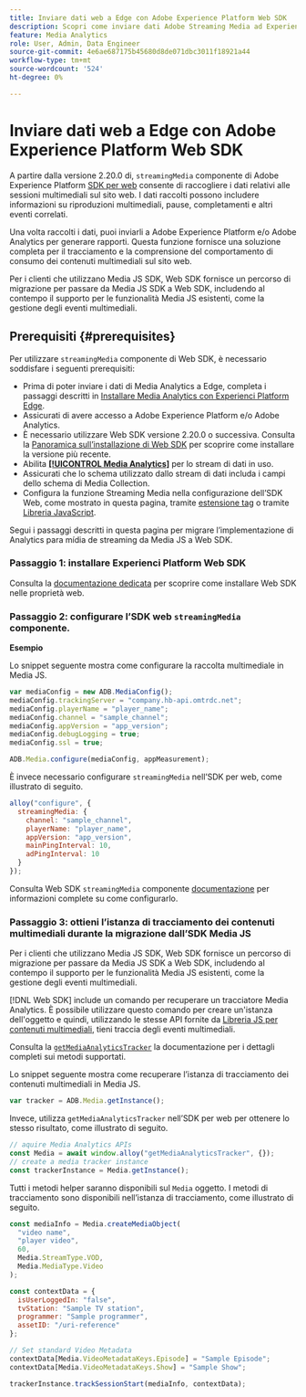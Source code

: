 ```yaml
---
title: Inviare dati web a Edge con Adobe Experience Platform Web SDK
description: Scopri come inviare dati Adobe Streaming Media ad Experienci Platform Edge con Adobe Experience Platform Web SDK.
feature: Media Analytics
role: User, Admin, Data Engineer
source-git-commit: 4e6ae687175b45680d8de071dbc3011f18921a44
workflow-type: tm+mt
source-wordcount: '524'
ht-degree: 0%

---
```


# Inviare dati web a Edge con Adobe Experience Platform Web SDK

A partire dalla versione 2.20.0 di, `streamingMedia` componente di Adobe Experience Platform [SDK per web](https://experienceleague.adobe.com/en/docs/experience-platform/web-sdk/home) consente di raccogliere i dati relativi alle sessioni multimediali sul sito web. I dati raccolti possono includere informazioni su riproduzioni multimediali, pause, completamenti e altri eventi correlati.

Una volta raccolti i dati, puoi inviarli a Adobe Experience Platform e/o Adobe Analytics per generare rapporti. Questa funzione fornisce una soluzione completa per il tracciamento e la comprensione del comportamento di consumo dei contenuti multimediali sul sito web.

Per i clienti che utilizzano Media JS SDK, Web SDK fornisce un percorso di migrazione per passare da Media JS SDK a Web SDK, includendo al contempo il supporto per le funzionalità Media JS esistenti, come la gestione degli eventi multimediali.

## Prerequisiti {#prerequisites}

Per utilizzare `streamingMedia` componente di Web SDK, è necessario soddisfare i seguenti prerequisiti:

* Prima di poter inviare i dati di Media Analytics a Edge, completa i passaggi descritti in [Installare Media Analytics con Experienci Platform Edge](/help/implementation/edge/implementation-edge.md).
* Assicurati di avere accesso a Adobe Experience Platform e/o Adobe Analytics.
* È necessario utilizzare Web SDK versione 2.20.0 o successiva. Consulta la [Panoramica sull’installazione di Web SDK](https://experienceleague.adobe.com/en/docs/experience-platform/web-sdk/install/overview) per scoprire come installare la versione più recente.
* Abilita **[[!UICONTROL Media Analytics]](https://experienceleague.adobe.com/en/docs/experience-platform/datastreams/configure)** per lo stream di dati in uso.
* Assicurati che lo schema utilizzato dallo stream di dati includa i campi dello schema di Media Collection.
* Configura la funzione Streaming Media nella configurazione dell’SDK Web, come mostrato in questa pagina, tramite [estensione tag](#tag-extension) o tramite [Libreria JavaScript](#library).

Segui i passaggi descritti in questa pagina per migrare l’implementazione di Analytics para mídia de streaming da Media JS a Web SDK.

### Passaggio 1: installare Experienci Platform Web SDK

Consulta la [documentazione dedicata](https://experienceleague.adobe.com/en/docs/experience-platform/web-sdk/install/overview) per scoprire come installare Web SDK nelle proprietà web.

### Passaggio 2: configurare l’SDK web `streamingMedia` componente.

**Esempio**

Lo snippet seguente mostra come configurare la raccolta multimediale in Media JS.

```javascript
var mediaConfig = new ADB.MediaConfig();
mediaConfig.trackingServer = "company.hb-api.omtrdc.net";
mediaConfig.playerName = "player_name";
mediaConfig.channel = "sample_channel";
mediaConfig.appVersion = "app_version";
mediaConfig.debugLogging = true;
mediaConfig.ssl = true;

ADB.Media.configure(mediaConfig, appMeasurement);
```

È invece necessario configurare `streamingMedia` nell’SDK per web, come illustrato di seguito.

```js
alloy("configure", {
  streamingMedia: {
    channel: "sample_channel",
    playerName: "player_name",
    appVersion: "app_version",
    mainPingInterval: 10,
    adPingInterval: 10
  }
});
```

Consulta Web SDK `streamingMedia` componente [documentazione](https://experienceleague.adobe.com/en/docs/experience-platform/web-sdk/commands/configure/streamingmedia) per informazioni complete su come configurarlo.

### Passaggio 3: ottieni l’istanza di tracciamento dei contenuti multimediali durante la migrazione dall’SDK Media JS

Per i clienti che utilizzano Media JS SDK, Web SDK fornisce un percorso di migrazione per passare da Media JS SDK a Web SDK, includendo al contempo il supporto per le funzionalità Media JS esistenti, come la gestione degli eventi multimediali.

[!DNL Web SDK] include un comando per recuperare un tracciatore Media Analytics. È possibile utilizzare questo comando per creare un&#39;istanza dell&#39;oggetto e quindi, utilizzando le stesse API fornite da [Libreria JS per contenuti multimediali](https://adobe-marketing-cloud.github.io/media-sdks/reference/javascript_3x/APIReference.html), tieni traccia degli eventi multimediali.

Consulta la [`getMediaAnalyticsTracker`](https://experienceleague.adobe.com/en/docs/experience-platform/web-sdk/commands/getMediaAnalyticsTracker) la documentazione per i dettagli completi sui metodi supportati.

Lo snippet seguente mostra come recuperare l’istanza di tracciamento dei contenuti multimediali in Media JS.

```javascript
var tracker = ADB.Media.getInstance();
```

Invece, utilizza `getMediaAnalyticsTracker` nell’SDK per web per ottenere lo stesso risultato, come illustrato di seguito.

```js
// aquire Media Analytics APIs
const Media = await window.alloy("getMediaAnalyticsTracker", {});
// create a media tracker instance
const trackerInstance = Media.getInstance();
```

Tutti i metodi helper saranno disponibili sul `Media` oggetto. I metodi di tracciamento sono disponibili nell’istanza di tracciamento, come illustrato di seguito.

```js
const mediaInfo = Media.createMediaObject(
  "video name",
  "player video",
  60,
  Media.StreamType.VOD,
  Media.MediaType.Video
);

const contextData = {
  isUserLoggedIn: "false",
  tvStation: "Sample TV station",
  programmer: "Sample programmer",
  assetID: "/uri-reference"
};

// Set standard Video Metadata
contextData[Media.VideoMetadataKeys.Episode] = "Sample Episode";
contextData[Media.VideoMetadataKeys.Show] = "Sample Show";

trackerInstance.trackSessionStart(mediaInfo, contextData);
```

